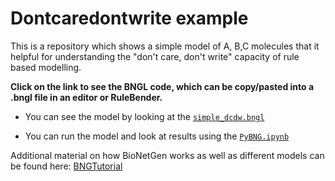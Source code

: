 # Dontcaredontwrite example
This is a repository which shows a simple model of A, B,C molecules that it helpful for understanding the "don't care, don't write" capacity of rule based modelling.

**Click on the link to see the BNGL code, which can be copy/pasted into a .bngl file in an editor or RuleBender.**

- You can see the model by looking at the [`simple_dcdw.bngl`](simple_dcdw.bngl)

- You can run the model and look at results using the [`PyBNG.ipynb`](PyBNG.ipynb)

Additional material on how BioNetGen works as well as different models can be found here: [BNGTutorial](https://github.com/RuleWorld/BNGTutorial/)
